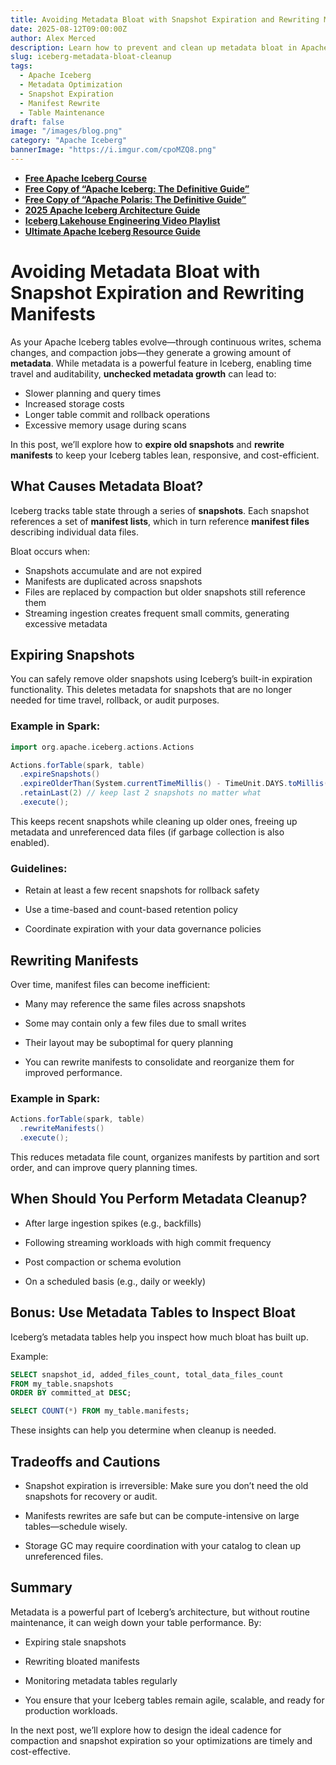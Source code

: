 ```yaml
---
title: Avoiding Metadata Bloat with Snapshot Expiration and Rewriting Manifests
date: 2025-08-12T09:00:00Z
author: Alex Merced
description: Learn how to prevent and clean up metadata bloat in Apache Iceberg by expiring snapshots and rewriting manifests for better performance and manageability.
slug: iceberg-metadata-bloat-cleanup
tags:
  - Apache Iceberg
  - Metadata Optimization
  - Snapshot Expiration
  - Manifest Rewrite
  - Table Maintenance
draft: false
image: "/images/blog.png"
category: "Apache Iceberg"
bannerImage: "https://i.imgur.com/cpoMZQ8.png"
---
```


- **[Free Apache Iceberg Course](https://hello.dremio.com/webcast-an-apache-iceberg-lakehouse-crash-course-reg.html?utm_source=ev_external_blog&utm_medium=influencer&utm_campaign=optimization_blogs&utm_content=alexmerced&utm_term=external_blog)**  
- **[Free Copy of “Apache Iceberg: The Definitive Guide”](https://hello.dremio.com/wp-apache-iceberg-the-definitive-guide-reg.html?utm_source=ev_external_blog&utm_medium=influencer&utm_campaign=optimization_blogs&utm_content=alexmerced&utm_term=external_blog)**  
- **[Free Copy of “Apache Polaris: The Definitive Guide”](https://hello.dremio.com/wp-apache-polaris-guide-reg.html?utm_source=ev_external_blog&utm_medium=influencer&utm_campaign=optimization_blogs&utm_content=alexmerced&utm_term=external_blog)**  
- **[2025 Apache Iceberg Architecture Guide](https://medium.com/data-engineering-with-dremio/2025-guide-to-architecting-an-iceberg-lakehouse-9b19ed42c9de)**  
- **[Iceberg Lakehouse Engineering Video Playlist](https://youtube.com/playlist?list=PLsLAVBjQJO0p0Yq1fLkoHvt2lEJj5pcYe&si=WTSnqjXZv6Glkc3y)**  
- **[Ultimate Apache Iceberg Resource Guide](https://medium.com/data-engineering-with-dremio/ultimate-directory-of-apache-iceberg-resources-e3e02efac62e)** 

# Avoiding Metadata Bloat with Snapshot Expiration and Rewriting Manifests

As your Apache Iceberg tables evolve—through continuous writes, schema changes, and compaction jobs—they generate a growing amount of **metadata**. While metadata is a powerful feature in Iceberg, enabling time travel and auditability, **unchecked metadata growth** can lead to:

- Slower planning and query times
- Increased storage costs
- Longer table commit and rollback operations
- Excessive memory usage during scans

In this post, we’ll explore how to **expire old snapshots** and **rewrite manifests** to keep your Iceberg tables lean, responsive, and cost-efficient.

## What Causes Metadata Bloat?

Iceberg tracks table state through a series of **snapshots**. Each snapshot references a set of **manifest lists**, which in turn reference **manifest files** describing individual data files.

Bloat occurs when:
- Snapshots accumulate and are not expired
- Manifests are duplicated across snapshots
- Files are replaced by compaction but older snapshots still reference them
- Streaming ingestion creates frequent small commits, generating excessive metadata

## Expiring Snapshots

You can safely remove older snapshots using Iceberg’s built-in expiration functionality. This deletes metadata for snapshots that are no longer needed for time travel, rollback, or audit purposes.

### Example in Spark:

```scala
import org.apache.iceberg.actions.Actions

Actions.forTable(spark, table)
  .expireSnapshots()
  .expireOlderThan(System.currentTimeMillis() - TimeUnit.DAYS.toMillis(7)) // keep 7 days
  .retainLast(2) // keep last 2 snapshots no matter what
  .execute();
```

This keeps recent snapshots while cleaning up older ones, freeing up metadata and unreferenced data files (if garbage collection is also enabled).

### Guidelines:
- Retain at least a few recent snapshots for rollback safety

- Use a time-based and count-based retention policy

- Coordinate expiration with your data governance policies

## Rewriting Manifests
Over time, manifest files can become inefficient:

- Many may reference the same files across snapshots

- Some may contain only a few files due to small writes

- Their layout may be suboptimal for query planning

- You can rewrite manifests to consolidate and reorganize them for improved performance.

### Example in Spark:
```scala
Actions.forTable(spark, table)
  .rewriteManifests()
  .execute();
```

This reduces metadata file count, organizes manifests by partition and sort order, and can improve query planning times.

## When Should You Perform Metadata Cleanup?
- After large ingestion spikes (e.g., backfills)

- Following streaming workloads with high commit frequency

- Post compaction or schema evolution

- On a scheduled basis (e.g., daily or weekly)

## Bonus: Use Metadata Tables to Inspect Bloat
Iceberg’s metadata tables help you inspect how much bloat has built up.

Example:
```sql
SELECT snapshot_id, added_files_count, total_data_files_count
FROM my_table.snapshots
ORDER BY committed_at DESC;
```

```sql
SELECT COUNT(*) FROM my_table.manifests;
```

These insights can help you determine when cleanup is needed.

## Tradeoffs and Cautions
- Snapshot expiration is irreversible: Make sure you don’t need the old snapshots for recovery or audit.

- Manifests rewrites are safe but can be compute-intensive on large tables—schedule wisely.

- Storage GC may require coordination with your catalog to clean up unreferenced files.

## Summary
Metadata is a powerful part of Iceberg’s architecture, but without routine maintenance, it can weigh down your table performance. By:

- Expiring stale snapshots

- Rewriting bloated manifests

- Monitoring metadata tables regularly

- You ensure that your Iceberg tables remain agile, scalable, and ready for production workloads.

In the next post, we’ll explore how to design the ideal cadence for compaction and snapshot expiration so your optimizations are timely and cost-effective.